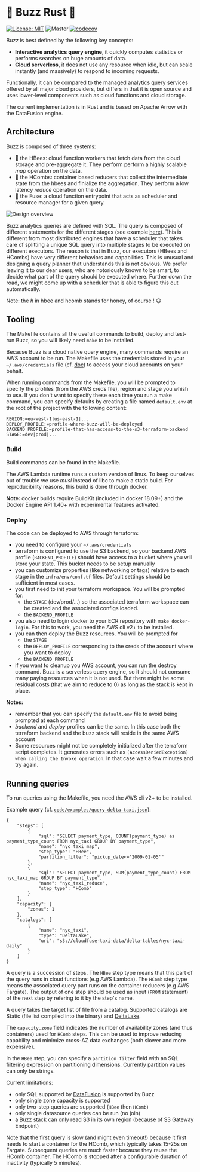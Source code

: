 # :honeybee: Buzz Rust :honeybee:

[![License: MIT](https://img.shields.io/badge/License-MIT-green.svg)](LICENSE)
![Master](https://github.com/cloudfuse-io/buzz-rust/actions/workflows/tests.yml/badge.svg)
[![codecov](https://codecov.io/gh/cloudfuse-io/buzz-rust/branch/master/graph/badge.svg?token=I5IDAW6VS6)](https://codecov.io/gh/cloudfuse-io/buzz-rust)

Buzz is best defined by the following key concepts:
- **Interactive analytics query engine**, it quickly computes statistics or performs searches on huge amounts of data.
- **Cloud serverless**, it does not use any resource when idle, but can scale instantly (and massively) to respond to incoming requests.

Functionally, it can be compared to the managed analytics query services offered by all major cloud providers, but differs in that it is open source and uses lower-level components such as cloud functions and cloud storage.

The current implementation is in Rust and is based on Apache Arrow with the DataFusion engine.

## Architecture

Buzz is composed of three systems:
- :honeybee: the HBees: cloud function workers that fetch data from the cloud storage and pre-aggregate it. They perform perform a highly scalable _map_ operation on the data.
- :honey_pot: the HCombs: container based reducers that collect the intermediate state from the hbees and finialize the aggregation. They perform a low latency _reduce_ operation on the data.
- :sparkler: the Fuse: a cloud function entrypoint that acts as scheduler and resource manager for a given query.

![Design overview](https://raw.githubusercontent.com/wiki/cloudfuse-io/buzz-rust/resources/design-principle-cropped.png)

Buzz analytics queries are defined with SQL. The query is composed of different statements for the different stages (see example [here](code/examples/query-delta-taxi.json)). This is different from most distributed engines that have a scheduler that takes care of splitting a unique SQL query into multiple stages to be executed on different executors. The reason is that in Buzz, our executors (HBees and HCombs) have very different behaviors and capabilities. This is unusual and designing a query planner that understands this is not obvious. We prefer leaving it to our dear users, who are notoriously known to be smart, to decide what part of the query should be executed where. Further down the road, we might come up with a scheduler that is able to figure this out automatically.

Note: the _h_ in hbee and hcomb stands for honey, of course ! :smiley:

## Tooling

The Makefile contains all the usefull commands to build, deploy and test-run Buzz, so you will likely need `make` to be installed.

Because Buzz is a cloud native query engine, many commands require an AWS account to be run. The Makefile uses the credentials stored in your `~/.aws/credentials` file (cf. [doc](https://docs.aws.amazon.com/cli/latest/userguide/cli-configure-files.html)) to access your cloud accounts on your behalf. 

When running commands from the Makefile, you will be prompted to specify the profiles (from the AWS creds file), region and stage you whish to use. If you don't want to specify these each time you run a make command, you can specify defaults by creating a file named `default.env` at the root of the project with the following content:
```
REGION:=eu-west-1|us-east-1|...
DEPLOY_PROFILE:=profile-where-buzz-will-be-deployed
BACKEND_PROFILE:=profile-that-has-access-to-the-s3-terraform-backend
STAGE:=dev|prod|...
```

### Build

Build commands can be found in the Makefile.

The AWS Lambda runtime runs a custom version of linux. To keep ourselves out of trouble we use *musl* instead of libc to make a static build. For reproducibility reasons, this build is done through docker.

**Note:** docker builds require BuildKit (included in docker 18.09+) and the Docker Engine API 1.40+ with experimental features activated.

### Deploy

The code can be deployed to AWS through terraform:
- you need to configure your `~/.aws/credentials`
- terraform is configured to use the S3 backend, so your backend AWS profile (`BACKEND_PROFILE`) should have access to a bucket where you will store your state. This bucket needs to be setup manually
- you can customize properties (like networking or tags) relative to each stage in the `infra/env/conf.tf` files. Default settings should be sufficient in most cases.
- you first need to init your terraform workspace. You will be prompted for:
  - the `STAGE` (dev/prod/...) so the associated terraform workspace can be created and the associated configs loaded.
  - the `BACKEND_PROFILE`
- you also need to login docker to your ECR repository with `make docker-login`. For this to work, you need the AWS cli v2+ to be installed.
- you can then deploy the Buzz resources. You will be prompted for
  - the `STAGE`
  - the `DEPLOY_PROFILE` corresponding to the creds of the account where you want to deploy
  - the `BACKEND_PROFILE`
- if you want to cleanup you AWS account, you can run the destroy command. Buzz is a serverless query engine, so it should not consume many paying resources when it is not used. But there might be some residual costs (that we aim to reduce to 0) as long as the stack is kept in place.

**Notes:**
- remember that you can specify the `default.env` file to avoid being prompted at each command
- *backend* and *deploy* profiles can be the same. In this case both the terraform backend and the buzz stack will reside in the same AWS account
- Some resources might not be completely initialized after the terraform script completes. It generates errors such as `(AccessDeniedException) when calling the Invoke operation`. In that case wait a few minutes and try again.

## Running queries

To run queries using the Makefile, you need the AWS cli v2+ to be installed.

Example query (cf. [`code/examples/query-delta-taxi.json`](code/examples/query-delta-taxi.json)):
```
{
    "steps": [
        {
            "sql": "SELECT payment_type, COUNT(payment_type) as payment_type_count FROM nyc_taxi GROUP BY payment_type",
            "name": "nyc_taxi_map",
            "step_type": "HBee",
            "partition_filter": "pickup_date<='2009-01-05'"
        },
        {
            "sql": "SELECT payment_type, SUM(payment_type_count) FROM nyc_taxi_map GROUP BY payment_type",
            "name": "nyc_taxi_reduce",
            "step_type": "HComb"
        }
    ],
    "capacity": {
        "zones": 1
    },
    "catalogs": [
        {
            "name": "nyc_taxi",
            "type": "DeltaLake",
            "uri": "s3://cloudfuse-taxi-data/delta-tables/nyc-taxi-daily"
        }
    ]
}
```

A query is a succession of steps. The `HBee` step type means that this part of the query runs in cloud functions (e.g AWS Lambda). The `HComb` step type means the associated query part runs on the container reducers (e.g AWS Fargate). The output of one step should be used as input (`FROM` statement) of the next step by refering to it by the step's name.

A query takes the target list of file from a catalog. Supported catalogs are Static (file list compiled into the binary) and [DeltaLake](https://github.com/delta-io/delta).

The `capacity.zone` field indicates the number of availability zones (and thus containers) used for `HComb` steps. This can be used to improve reducing capability and minimize cross-AZ data exchanges (both slower and more expensive).

In the `HBee` step, you can specify a `partition_filter` field with an SQL filtering expression on partitioning dimensions. Currently partition values can only be strings.

Current limitations:
- only SQL supported by [DataFusion](https://github.com/apache/arrow-datafusion) is supported by Buzz
- only single zone capacity is supported
- only two-step queries are supported (`HBee` then `HComb`)
- only single datasource queries can be run (no join)
- a Buzz stack can only read S3 in its own region (because of S3 Gateway Endpoint)

Note that the first query is slow (and might even timeout!) because it first needs to start a container for the HComb, which typically takes 15-25s on Fargate. Subsequent queries are much faster because they reuse the HComb container. The HComb is stopped after a configurable duration of inactivity (typically 5 minutes).
